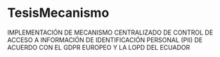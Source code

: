 # TesisMecanismo
IMPLEMENTACIÓN DE MECANISMO CENTRALIZADO DE CONTROL DE ACCESO A INFORMACIÓN DE IDENTIFICACIÓN PERSONAL (PII) DE ACUERDO CON EL GDPR EUROPEO Y LA LOPD DEL ECUADOR
